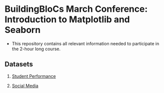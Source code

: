 # BuildingBloCs March Conference: Introduction to Matplotlib and Seaborn

- This repository contains all relevant information needed to participate in the 2-hour long course.

## Datasets

1. [Student Performance](https://www.kaggle.com/datasets/spscientist/students-performance-in-exams)

2. [Social Media](https://www.kaggle.com/datasets/michau96/social-media-popularity-2009-2023)
